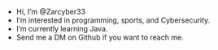 - Hi, I’m @Zarcyber33
- I’m interested in programming, sports, and Cybersecurity.
- I’m currently learning Java.
- Send me a DM on Github if you want to reach me.
